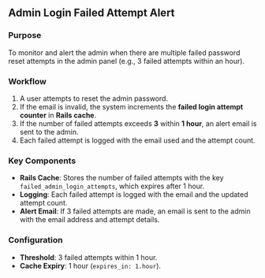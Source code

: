 ## Admin Login Failed Attempt Alert

### Purpose
To monitor and alert the admin when there are multiple failed password reset attempts in the admin panel (e.g., 3 failed attempts within an hour).

### Workflow
1. A user attempts to reset the admin password.
2. If the email is invalid, the system increments the **failed login attempt counter** in **Rails cache**.
3. If the number of failed attempts exceeds **3** within **1 hour**, an alert email is sent to the admin.
4. Each failed attempt is logged with the email used and the attempt count.

### Key Components
- **Rails Cache**: Stores the number of failed attempts with the key `failed_admin_login_attempts`, which expires after 1 hour.
- **Logging**: Each failed attempt is logged with the email and the updated attempt count.
- **Alert Email**: If 3 failed attempts are made, an email is sent to the admin with the email address and attempt details.

### Configuration
- **Threshold**: 3 failed attempts within 1 hour.
- **Cache Expiry**: 1 hour (`expires_in: 1.hour`).
